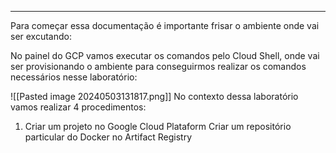 ----------

Para começar essa documentação é importante frisar o ambiente onde vai ser excutando: 

No painel do GCP vamos executar os comandos pelo Cloud Shell, onde vai ser provisionando o ambiente para conseguirmos realizar os comandos necessários nesse laboratório: 

![[Pasted image 20240503131817.png]]
No contexto dessa laboratório vamos realizar 4 procedimentos: 

1. Criar um projeto no Google Cloud Plataform 
Criar um repositório particular do Docker no Artifact Registry